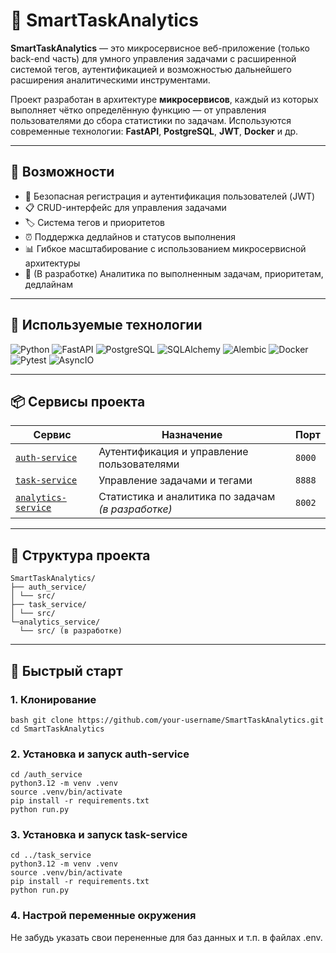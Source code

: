 # 🧠 SmartTaskAnalytics

**SmartTaskAnalytics** — это микросервисное веб-приложение (только back-end часть) для умного управления задачами с расширенной системой тегов, аутентификацией и возможностью дальнейшего расширения аналитическими инструментами.  

Проект разработан в архитектуре **микросервисов**, каждый из которых выполняет чётко определённую функцию — от управления пользователями до сбора статистики по задачам. Используются современные технологии: **FastAPI**, **PostgreSQL**, **JWT**, **Docker** и др.

---

## 🚀 Возможности

- 🔐 Безопасная регистрация и аутентификация пользователей (JWT)
- 📋 CRUD-интерфейс для управления задачами
- 🏷️ Система тегов и приоритетов
- ⏰ Поддержка дедлайнов и статусов выполнения
- 📊 Гибкое масштабирование с использованием микросервисной архитектуры
- 🧠 (В разработке) Аналитика по выполненным задачам, приоритетам, дедлайнам

---

## 🧰 Используемые технологии

![Python](https://img.shields.io/badge/Python-3.11-blue?logo=python)
![FastAPI](https://img.shields.io/badge/FastAPI-0.116.1.0-0e7c61?logo=fastapi)
![PostgreSQL](https://img.shields.io/badge/PostgreSQL-15-blue?logo=postgresql)
![SQLAlchemy](https://img.shields.io/badge/SQLAlchemy-2.0-red?logo=python)
![Alembic](https://img.shields.io/badge/Alembic-Migrations-446e9b)
![Docker](https://img.shields.io/badge/Docker-Containerized-2496ed?logo=docker)
![Pytest](https://img.shields.io/badge/Pytest-Testing-blue?logo=pytest)
![AsyncIO](https://img.shields.io/badge/Async-Awaitable-green)

---

## 📦 Сервисы проекта

| Сервис | Назначение | Порт |
|--------|------------|------|
| [`auth-service`](./auth_service) | Аутентификация и управление пользователями | `8000` |
| [`task-service`](./task_service) | Управление задачами и тегами | `8888` |
| [`analytics-service`](./analytics_service) | Статистика и аналитика по задачам *(в разработке)* | `8002` |

---

## 📂 Структура проекта
```
SmartTaskAnalytics/
├── auth_service/
│ └── src/
├── task_service/
│ └── src/
└─analytics_service/
  └── src/ (в разработке)
```

-----

## 🏁 Быстрый старт
### 1. Клонирование
```bash git clone https://github.com/your-username/SmartTaskAnalytics.git cd SmartTaskAnalytics```

### 2. Установка и запуск auth-service
```
cd /auth_service
python3.12 -m venv .venv
source .venv/bin/activate
pip install -r requirements.txt
python run.py
```
### 3. Установка и запуск task-service
```
cd ../task_service
python3.12 -m venv .venv
source .venv/bin/activate
pip install -r requirements.txt
python run.py
```

### 4. Настрой переменные окружения
Не забудь указать свои перененные для баз данных и т.п. в файлах .env.


